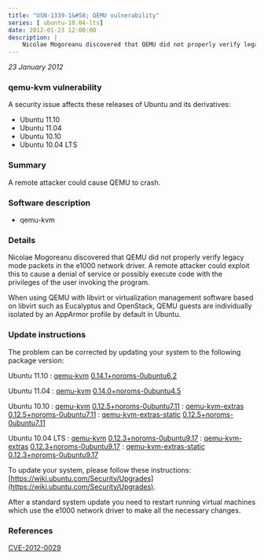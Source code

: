 ```yaml
---
title: "USN-1339-1&#58; QEMU vulnerability"
series: [ ubuntu-10.04-lts]
date: 2012-01-23 12:00:00
description: |
    Nicolae Mogoreanu discovered that QEMU did not properly verify legacy mode packets in the e1000 network driver. A remote attacker could exploit this to cause a denial of service or possibly execute code with the privileges of the user invoking the program.
--- 
```

 
 

*23 January 2012*

### qemu-kvm vulnerability

A security issue affects these releases of Ubuntu and its derivatives:

* Ubuntu 11.10
* Ubuntu 11.04
* Ubuntu 10.10
* Ubuntu 10.04 LTS

### Summary

A remote attacker could cause QEMU to crash. 

### Software description

* qemu-kvm 

### Details

Nicolae Mogoreanu discovered that QEMU did not properly verify legacy mode packets in the e1000 network driver. A remote attacker could exploit this to cause a denial of service or possibly execute code with the privileges of the user invoking the program.

When using QEMU with libvirt or virtualization management software based on libvirt such as Eucalyptus and OpenStack, QEMU guests are individually isolated by an AppArmor profile by default in Ubuntu. 

### Update instructions

The problem can be corrected by updating your system to the following package version:

Ubuntu 11.10
 : [qemu-kvm](https://launchpad.net/ubuntu/+source/qemu-kvm) <span> [0.14.1+noroms-0ubuntu6.2](https://launchpad.net/ubuntu/+source/qemu-kvm/0.14.1+noroms-0ubuntu6.2) </span> 

Ubuntu 11.04
 : [qemu-kvm](https://launchpad.net/ubuntu/+source/qemu-kvm) <span> [0.14.0+noroms-0ubuntu4.5](https://launchpad.net/ubuntu/+source/qemu-kvm/0.14.0+noroms-0ubuntu4.5) </span> 

Ubuntu 10.10
 : [qemu-kvm](https://launchpad.net/ubuntu/+source/qemu-kvm) <span> [0.12.5+noroms-0ubuntu7.11](https://launchpad.net/ubuntu/+source/qemu-kvm/0.12.5+noroms-0ubuntu7.11) </span> 
 : [qemu-kvm-extras](https://launchpad.net/ubuntu/+source/qemu-kvm) <span> [0.12.5+noroms-0ubuntu7.11](https://launchpad.net/ubuntu/+source/qemu-kvm/0.12.5+noroms-0ubuntu7.11) </span> 
 : [qemu-kvm-extras-static](https://launchpad.net/ubuntu/+source/qemu-kvm) <span> [0.12.5+noroms-0ubuntu7.11](https://launchpad.net/ubuntu/+source/qemu-kvm/0.12.5+noroms-0ubuntu7.11) </span> 

Ubuntu 10.04 LTS
 : [qemu-kvm](https://launchpad.net/ubuntu/+source/qemu-kvm) <span> [0.12.3+noroms-0ubuntu9.17](https://launchpad.net/ubuntu/+source/qemu-kvm/0.12.3+noroms-0ubuntu9.17) </span> 
 : [qemu-kvm-extras](https://launchpad.net/ubuntu/+source/qemu-kvm) <span> [0.12.3+noroms-0ubuntu9.17](https://launchpad.net/ubuntu/+source/qemu-kvm/0.12.3+noroms-0ubuntu9.17) </span> 
 : [qemu-kvm-extras-static](https://launchpad.net/ubuntu/+source/qemu-kvm) <span> [0.12.3+noroms-0ubuntu9.17](https://launchpad.net/ubuntu/+source/qemu-kvm/0.12.3+noroms-0ubuntu9.17) </span> 

To update your system, please follow these instructions: [https://wiki.ubuntu.com/Security/Upgrades](https://wiki.ubuntu.com/Security/Upgrades).

After a standard system update you need to restart running virtual machines which use the e1000 network driver to make all the necessary changes. 

### References

 
 [CVE-2012-0029](http://people.ubuntu.com/~ubuntu-security/cve/CVE-2012-0029)
 

